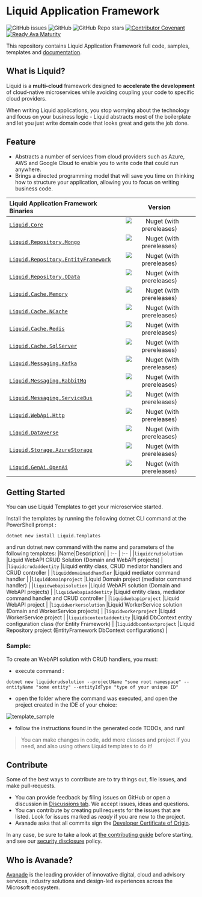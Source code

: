 # Liquid Application Framework

![GitHub issues](https://img.shields.io/github/issues/Avanade/Liquid-Application-Framework)
![GitHub](https://img.shields.io/github/license/Avanade/Liquid-Application-Framework)
![GitHub Repo stars](https://img.shields.io/github/stars/Avanade/Liquid-Application-Framework?style=social)
[![Contributor Covenant](https://img.shields.io/badge/Contributor%20Covenant-2.1-4baaaa.svg)](https://avanade.github.io/code-of-conduct/)
[![Ready Ava Maturity](https://img.shields.io/badge/Ready-Ava--Maturity-%23FF5800?labelColor=green)](https://avanade.github.io/maturity-model/)

This repository contains Liquid Application Framework full code, samples, templates and [documentation](docs/About-Liquid.md).

## What is Liquid?

Liquid is a **multi-cloud** framework designed to **accelerate the development** of cloud-native microservices while avoiding coupling your code to specific cloud providers.

When writing Liquid applications, you stop worrying about the technology and focus on your business logic - Liquid abstracts most of the boilerplate and let you just write domain code that looks great and gets the job done.

## Feature

- Abstracts a number of services from cloud providers such as Azure, AWS and Google Cloud to enable you to write code that could run anywhere.
- Brings a directed programming model that will save you time on thinking how to structure your application, allowing you to focus on writing business code.

| Liquid Application Framework Binaries | Version |
| :-- | :--: |
| [`Liquid.Core`](https://www.nuget.org/packages/Liquid.Core) | ![Nuget (with prereleases)](https://img.shields.io/nuget/vpre/Liquid.Core) |
| [`Liquid.Repository.Mongo`](https://www.nuget.org/packages/Liquid.Repository.Mongo) | ![Nuget (with prereleases)](https://img.shields.io/nuget/vpre/Liquid.Repository.Mongo) |
| [`Liquid.Repository.EntityFramework`](https://www.nuget.org/packages/Liquid.Repository.EntityFramework) | ![Nuget (with prereleases)](https://img.shields.io/nuget/vpre/Liquid.Repository.EntityFramework) |
| [`Liquid.Repository.OData`](https://www.nuget.org/packages/Liquid.Repository.OData) | ![Nuget (with prereleases)](https://img.shields.io/nuget/vpre/Liquid.Repository.OData) |
| [`Liquid.Cache.Memory`](https://www.nuget.org/packages/Liquid.Cache.Memory) | ![Nuget (with prereleases)](https://img.shields.io/nuget/vpre/Liquid.Cache.Memory) |
| [`Liquid.Cache.NCache`](https://www.nuget.org/packages/Liquid.Cache.NCache) | ![Nuget (with prereleases)](https://img.shields.io/nuget/vpre/Liquid.Cache.NCache) |
| [`Liquid.Cache.Redis`](https://www.nuget.org/packages/Liquid.Cache.Redis) | ![Nuget (with prereleases)](https://img.shields.io/nuget/vpre/Liquid.Cache.Redis) |
| [`Liquid.Cache.SqlServer`](https://www.nuget.org/packages/Liquid.Cache.SqlServer) | ![Nuget (with prereleases)](https://img.shields.io/nuget/vpre/Liquid.Cache.SqlServer) |
| [`Liquid.Messaging.Kafka`](https://www.nuget.org/packages/Liquid.Messaging.Kafka) | ![Nuget (with prereleases)](https://img.shields.io/nuget/vpre/Liquid.Messaging.Kafka) |
| [`Liquid.Messaging.RabbitMq`](https://www.nuget.org/packages/Liquid.Messaging.RabbitMq) | ![Nuget (with prereleases)](https://img.shields.io/nuget/vpre/Liquid.Messaging.RabbitMq) |
| [`Liquid.Messaging.ServiceBus`](https://www.nuget.org/packages/Liquid.Messaging.ServiceBus) | ![Nuget (with prereleases)](https://img.shields.io/nuget/vpre/Liquid.Messaging.ServiceBus) |
| [`Liquid.WebApi.Http`](https://www.nuget.org/packages/Liquid.WebApi.Http) | ![Nuget (with prereleases)](https://img.shields.io/nuget/vpre/Liquid.WebApi.Http) |
| [`Liquid.Dataverse`](https://www.nuget.org/packages/Liquid.Dataverse) | ![Nuget (with prereleases)](https://img.shields.io/nuget/vpre/Liquid.Dataverse) |
| [`Liquid.Storage.AzureStorage`](https://www.nuget.org/packages/Liquid.Storage.AzureStorage) | ![Nuget (with prereleases)](https://img.shields.io/nuget/vpre/Liquid.Storage.AzureStorage) |
| [`Liquid.GenAi.OpenAi`](https://www.nuget.org/packages/Liquid.GenAi.OpenAi) | ![Nuget (with prereleases)](https://img.shields.io/nuget/vpre/Liquid.GenAi.OpenAi) |


## Getting Started

You can use Liquid Templates to get your microservice started.

Install the templates by running the following dotnet CLI command at the PowerShell prompt :

```Shell
dotnet new install Liquid.Templates
```
and run dotnet new command with the name and parameters of the following templates:
|Name|Description|
| :-- | :-- |
|`liquidcrudsolution`       |Liquid WebAPI CRUD Solution (Domain and WebAPI projects)              |
|`liquidcrudaddentity`      |Liquid entity class, CRUD mediator handlers and CRUD controller       |
|`liquiddomainaddhandler`   |Liquid mediator command handler                                       |
|`liquiddomainproject`      |Liquid Domain project (mediator command handler)                      |
|`liquidwebapisolution`     |Liquid WebAPI solution (Domain and WebAPI projects)                   |
|`liquidwebapiaddentity`    |Liquid entity class, mediator command handler and CRUD controller     |
|`liquidwebapiproject`      |Liquid WebAPI project                                                 |
|`liquidworkersolution`     |Liquid WorkerService solution (Domain and WorkerService projects)     |
|`liquidworkerproject`      |Liquid WorkerService project                                          |
|`liquidbcontextaddentity`  |Liquid DbContext entity configuration class (for Entity Framework)    |
|`liquiddbcontextproject`   |Liquid Repository project (EntityFramework DbContext configurations)  |


### Sample:
To create an WebAPI solution with CRUD handlers, you must:
- execute command :
```Shell
dotnet new liquidcrudsolution --projectName "some root namespace" --entityName "some entity" --entityIdType "type of your unique ID"
```

- open the folder where the command was executed, and open the project created in the IDE of your choice:

![template_sample](https://user-images.githubusercontent.com/30960065/153954780-0ec8a6c0-153e-4bbc-8f3a-4ccc9c1e7858.png)

- follow the instructions found in the generated code TODOs, and run!

> You can make changes in code, add more classes and project if you need, and also using others Liquid templates to do it!


## Contribute

Some of the best ways to contribute are to try things out, file issues, and make pull-requests.

- You can provide feedback by filing issues on GitHub or open a discussion in [Discussions tab](https://github.com/Avanade/Liquid-Application-Framework/discussions). We accept issues, ideas and questions.
- You can contribute by creating pull requests for the issues that are listed. Look for issues marked as _ready_ if you are new to the project.
- Avanade asks that all commits sign the [Developer Certificate of Origin](https://developercertificate.org/).

In any case, be sure to take a look at [the contributing guide](CONTRIBUTING.md) before starting, and see our [security disclosure](https://github.com/Avanade/avanade-template/blob/main/SECURITY.md) policy.

## Who is Avanade?

[Avanade](https://www.avanade.com) is the leading provider of innovative digital, cloud and advisory services, industry solutions and design-led experiences across the Microsoft ecosystem.
